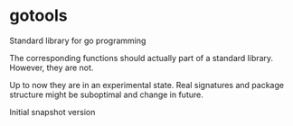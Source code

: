 # gotools
Standard library for go programming

The corresponding functions should actually part of a standard
library. However, they are not.

Up to now they are in an experimental state. Real signatures and
package structure might be suboptimal and change in future.

Initial snapshot version

